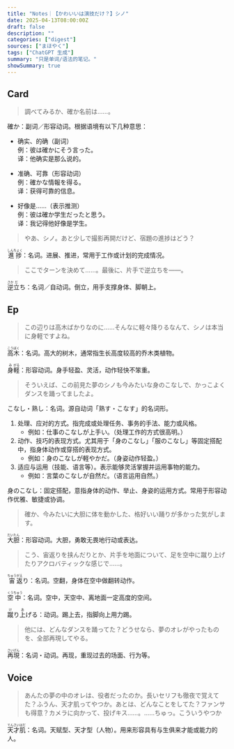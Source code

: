 ```yaml
---
title: "Notes｜【かわいいは演技だけ？】シノ"
date: 2025-04-13T08:00:00Z
draft: false
description: ""
categories: ["digest"]
sources: ["まほやく"]
tags: ["ChatGPT 生成"]
summary: "只是单词/语法的笔记。"
showSummary: true
---
```


## Card

>調べてみるか、確か名前は……。

確か：副词／形容动词。根据语境有以下几种意思：
- 确实、的确（副词）  
  例：彼は確かにそう言った。  
  译：他确实是那么说的。

- 准确、可靠（形容动词）  
  例：確かな情報を得る。  
  译：获得可靠的信息。

- 好像是……（表示推测）  
  例：彼は確か学生だったと思う。  
  译：我记得他好像是学生。

>やあ、シノ。あと少しで撮影再開だけど、宿題の進捗はどう？

<ruby>進捗<rt>しんちょく</rt></ruby>：名词。进展、推进，常用于工作或计划的完成情况。

>ここでターンを決めて……。最後に、片手で逆立ちを——。

<ruby>逆<rt>さか</rt></ruby><ruby>立<rt>だ</rt></ruby>ち：名词／自动词。倒立，用手支撑身体、脚朝上。


## Ep

>この辺りは高木ばかりなのに……そんなに軽々降りるなんて、シノは本当に身軽ですよね。

<ruby>高<rt>こう</rt></ruby><ruby>木<rt>ぼく</rt></ruby>：名词。高大的树木，通常指生长高度较高的乔木类植物。

<ruby>身<rt>み</rt></ruby><ruby>軽<rt>がる</rt></ruby>：形容动词。身手轻盈、灵活，动作轻快不笨重。

>そういえば、この前見た夢のシノも今みたいな身のこなしで、かっこよくダンスを踊ってましたよ。

こなし・熟し：名词。源自动词「熟す・こなす」的名词形。
1. 处理、应对的方式。指完成或处理任务、事务的手法、能力或风格。
    * 例如：仕事のこなしが上手い。（处理工作的方式很高明。）
2.	动作、技巧的表现方式。尤其用于「身のこなし」「服のこなし」等固定搭配中，指身体动作或穿搭的表现方式。
    * 例如：身のこなしが軽やかだ。（身姿动作轻盈。）
3.	适应与运用（技能、语言等）。表示能够灵活掌握并运用事物的能力。
    * 例如：言葉のこなしが自然だ。（语言运用自然。）

身のこなし：固定搭配，意指身体的动作、举止、身姿的运用方式。常用于形容动作优雅、敏捷或协调。

>確か、今みたいに大胆に体を動かした、格好いい踊りが多かった気がします。

<ruby>大<rt>だい</rt></ruby><ruby>胆<rt>たん</rt></ruby>：形容动词。大胆，勇敢无畏地行动或表达。

>こう、宙返りを挟んだりとか、片手を地面について、足を空中に蹴り上げたりアクロバティックな感じで……。

<ruby>宙<rt>ちゅう</rt></ruby><ruby>返<rt>がえ</rt></ruby>り：名词。空翻，身体在空中做翻转动作。

<ruby>空<rt>くう</rt></ruby><ruby>中<rt>ちゅう</rt></ruby>：名词。空中，天空中、离地面一定高度的空间。

<ruby>蹴<rt>け</rt></ruby>り<ruby>上<rt>あ</rt></ruby>げる：动词。踢上去，指脚向上用力踢。

>他には、どんなダンスを踊ってた？どうせなら、夢のオレがやったものを、全部再現してやる。

<ruby>再<rt>さい</rt></ruby><ruby>現<rt>げん</rt></ruby>：名词・动词。再现，重现过去的场面、行为等。

## Voice

>あんたの夢の中のオレは、役者だったのか。長いセリフも徹夜で覚えてた？ふうん、天才肌ってやつか。あとは、どんなことをしてた？ファンサも得意？カメラに向かって、投げキス……。……ちゅっ。こういうやつか

<ruby>天<rt>てん</rt></ruby><ruby>才<rt>さい</rt></ruby><ruby>肌<rt>はだ</rt></ruby>：名词。天赋型、天才型（人物）。用来形容具有与生俱来才能或能力的人。